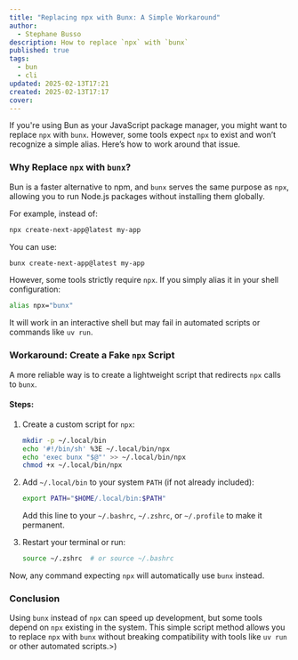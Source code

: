 ```yaml
---
title: "Replacing npx with Bunx: A Simple Workaround"
author:
  - Stephane Busso
description: How to replace `npx` with `bunx`
published: true
tags:
  - bun
  - cli
updated: 2025-02-13T17:21
created: 2025-02-13T17:17
cover: 
---
```

If you're using Bun as your JavaScript package manager, you might want to replace `npx` with `bunx`. However, some tools expect `npx` to exist and won’t recognize a simple alias. Here’s how to work around that issue.

### Why Replace `npx` with `bunx`?

Bun is a faster alternative to npm, and `bunx` serves the same purpose as `npx`, allowing you to run Node.js packages without installing them globally.

For example, instead of:

```sh
npx create-next-app@latest my-app
```

You can use:

```sh
bunx create-next-app@latest my-app
```

However, some tools strictly require `npx`. If you simply alias it in your shell configuration:

```sh
alias npx="bunx"
```

It will work in an interactive shell but may fail in automated scripts or commands like `uv run`.

### Workaround: Create a Fake `npx` Script

A more reliable way is to create a lightweight script that redirects `npx` calls to `bunx`.

#### Steps:

1. Create a custom script for `npx`:

   ```sh
   mkdir -p ~/.local/bin
   echo '#!/bin/sh' %3E ~/.local/bin/npx
   echo 'exec bunx "$@"' >> ~/.local/bin/npx
   chmod +x ~/.local/bin/npx
   ```

2. Add `~/.local/bin` to your system `PATH` (if not already included):

   ```sh
   export PATH="$HOME/.local/bin:$PATH"
   ```

   Add this line to your `~/.bashrc`, `~/.zshrc`, or `~/.profile` to make it permanent.

3. Restart your terminal or run:

   ```sh
   source ~/.zshrc  # or source ~/.bashrc
   ```

Now, any command expecting `npx` will automatically use `bunx` instead.

### Conclusion

Using `bunx` instead of `npx` can speed up development, but some tools depend on `npx` existing in the system. This simple script method allows you to replace `npx` with `bunx` without breaking compatibility with tools like `uv run` or other automated scripts.>)